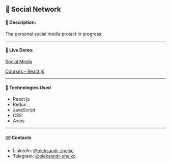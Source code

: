 ## :pushpin: Social Network
#### :memo: Description: 

The personal social media project in progress 
___

#### :link: Live Demo: 
[Social Media](https://olexander96.github.io/social-media/)

[Courses - React js](https://www.youtube.com/playlist?list=PLcvhF2Wqh7DNVy1OCUpG3i5lyxyBWhGZ8)
___

#### :rocket: Technologies Used

* React js
* Redux
* JavaScript 
* CSS
* Axios
___

#### :envelope: Contacts
* LinkedIn: [@oleksandr-sheiko](https://www.linkedin.com/in/oleksandr-sheiko-74094224a/)
* Telegram: [@oleksandr-sheiko](https://t.me/oleksandrsheiko96)
